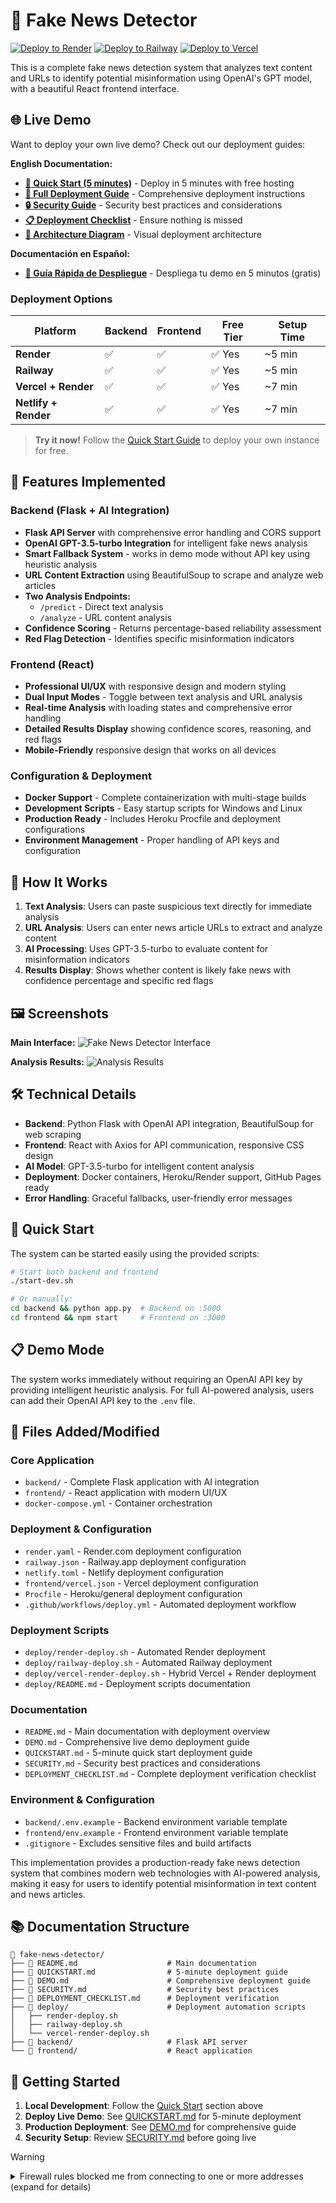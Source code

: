 # 📰 Fake News Detector

[![Deploy to Render](https://img.shields.io/badge/Deploy%20to-Render-46E3B7?style=for-the-badge&logo=render)](https://render.com)
[![Deploy to Railway](https://img.shields.io/badge/Deploy%20to-Railway-0B0D0E?style=for-the-badge&logo=railway)](https://railway.app)
[![Deploy to Vercel](https://img.shields.io/badge/Deploy%20to-Vercel-000000?style=for-the-badge&logo=vercel)](https://vercel.com)

This is a complete fake news detection system that analyzes text content and URLs to identify potential misinformation using OpenAI's GPT model, with a beautiful React frontend interface.

## 🌐 Live Demo

Want to deploy your own live demo? Check out our deployment guides:

**English Documentation:**
- **[🚀 Quick Start (5 minutes)](QUICKSTART.md)** - Deploy in 5 minutes with free hosting
- **[📖 Full Deployment Guide](DEMO.md)** - Comprehensive deployment instructions
- **[🔒 Security Guide](SECURITY.md)** - Security best practices and considerations
- **[📋 Deployment Checklist](DEPLOYMENT_CHECKLIST.md)** - Ensure nothing is missed
- **[🎨 Architecture Diagram](ARCHITECTURE.md)** - Visual deployment architecture

**Documentación en Español:**
- **[🚀 Guía Rápida de Despliegue](DEMO_ES.md)** - Despliega tu demo en 5 minutos (gratis)

### Deployment Options

| Platform | Backend | Frontend | Free Tier | Setup Time |
|----------|---------|----------|-----------|------------|
| **Render** | ✅ | ✅ | ✅ Yes | ~5 min |
| **Railway** | ✅ | ✅ | ✅ Yes | ~5 min |
| **Vercel + Render** | ✅ | ✅ | ✅ Yes | ~7 min |
| **Netlify + Render** | ✅ | ✅ | ✅ Yes | ~7 min |

> **Try it now!** Follow the [Quick Start Guide](QUICKSTART.md) to deploy your own instance for free.

## 🚀 Features Implemented

### Backend (Flask + AI Integration)
- **Flask API Server** with comprehensive error handling and CORS support
- **OpenAI GPT-3.5-turbo Integration** for intelligent fake news analysis
- **Smart Fallback System** - works in demo mode without API key using heuristic analysis
- **URL Content Extraction** using BeautifulSoup to scrape and analyze web articles
- **Two Analysis Endpoints:**
  - `/predict` - Direct text analysis
  - `/analyze` - URL content analysis
- **Confidence Scoring** - Returns percentage-based reliability assessment
- **Red Flag Detection** - Identifies specific misinformation indicators

### Frontend (React)
- **Professional UI/UX** with responsive design and modern styling
- **Dual Input Modes** - Toggle between text analysis and URL analysis
- **Real-time Analysis** with loading states and comprehensive error handling
- **Detailed Results Display** showing confidence scores, reasoning, and red flags
- **Mobile-Friendly** responsive design that works on all devices

### Configuration & Deployment
- **Docker Support** - Complete containerization with multi-stage builds
- **Development Scripts** - Easy startup scripts for Windows and Linux
- **Production Ready** - Includes Heroku Procfile and deployment configurations
- **Environment Management** - Proper handling of API keys and configuration

## 🎯 How It Works

1. **Text Analysis**: Users can paste suspicious text directly for immediate analysis
2. **URL Analysis**: Users can enter news article URLs to extract and analyze content
3. **AI Processing**: Uses GPT-3.5-turbo to evaluate content for misinformation indicators
4. **Results Display**: Shows whether content is likely fake news with confidence percentage and specific red flags

## 🖼️ Screenshots

**Main Interface:**
![Fake News Detector Interface](https://github.com/user-attachments/assets/372e902b-848f-4d06-ba59-e511b34e4198)

**Analysis Results:**
![Analysis Results](https://github.com/user-attachments/assets/0f057593-5cc7-4bdd-ae14-9370fd7b9e1b)

## 🛠️ Technical Details

- **Backend**: Python Flask with OpenAI API integration, BeautifulSoup for web scraping
- **Frontend**: React with Axios for API communication, responsive CSS design
- **AI Model**: GPT-3.5-turbo for intelligent content analysis
- **Deployment**: Docker containers, Heroku/Render support, GitHub Pages ready
- **Error Handling**: Graceful fallbacks, user-friendly error messages

## 🚀 Quick Start

The system can be started easily using the provided scripts:

```bash
# Start both backend and frontend
./start-dev.sh

# Or manually:
cd backend && python app.py  # Backend on :5000
cd frontend && npm start     # Frontend on :3000
```

## 📋 Demo Mode

The system works immediately without requiring an OpenAI API key by providing intelligent heuristic analysis. For full AI-powered analysis, users can add their OpenAI API key to the `.env` file.

## 🔧 Files Added/Modified

### Core Application
- `backend/` - Complete Flask application with AI integration
- `frontend/` - React application with modern UI/UX
- `docker-compose.yml` - Container orchestration

### Deployment & Configuration
- `render.yaml` - Render.com deployment configuration
- `railway.json` - Railway.app deployment configuration
- `netlify.toml` - Netlify deployment configuration
- `frontend/vercel.json` - Vercel deployment configuration
- `Procfile` - Heroku/general deployment configuration
- `.github/workflows/deploy.yml` - Automated deployment workflow

### Deployment Scripts
- `deploy/render-deploy.sh` - Automated Render deployment
- `deploy/railway-deploy.sh` - Automated Railway deployment
- `deploy/vercel-render-deploy.sh` - Hybrid Vercel + Render deployment
- `deploy/README.md` - Deployment scripts documentation

### Documentation
- `README.md` - Main documentation with deployment overview
- `DEMO.md` - Comprehensive live demo deployment guide
- `QUICKSTART.md` - 5-minute quick start deployment guide
- `SECURITY.md` - Security best practices and considerations
- `DEPLOYMENT_CHECKLIST.md` - Complete deployment verification checklist

### Environment & Configuration
- `backend/.env.example` - Backend environment variable template
- `frontend/env.example` - Frontend environment variable template
- `.gitignore` - Excludes sensitive files and build artifacts

This implementation provides a production-ready fake news detection system that combines modern web technologies with AI-powered analysis, making it easy for users to identify potential misinformation in text content and news articles.

## 📚 Documentation Structure

```
📁 fake-news-detector/
├── 📄 README.md                    # Main documentation
├── 📄 QUICKSTART.md                # 5-minute deployment guide
├── 📄 DEMO.md                      # Comprehensive deployment guide
├── 📄 SECURITY.md                  # Security best practices
├── 📄 DEPLOYMENT_CHECKLIST.md      # Deployment verification
├── 📁 deploy/                      # Deployment automation scripts
│   ├── render-deploy.sh
│   ├── railway-deploy.sh
│   └── vercel-render-deploy.sh
├── 📁 backend/                     # Flask API server
└── 📁 frontend/                    # React application
```

## 🎯 Getting Started

1. **Local Development**: Follow the [Quick Start](#-quick-start) section above
2. **Deploy Live Demo**: See [QUICKSTART.md](QUICKSTART.md) for 5-minute deployment
3. **Production Deployment**: See [DEMO.md](DEMO.md) for comprehensive guide
4. **Security Setup**: Review [SECURITY.md](SECURITY.md) before going live

> [!WARNING]
>
> <details>
> <summary>Firewall rules blocked me from connecting to one or more addresses (expand for details)</summary>
>
> #### I tried to connect to the following addresses, but was blocked by firewall rules:
>
> - `example.com`
>   - Triggering command: `/home/REDACTED/work/fake-news-detector/fake-news-detector/backend/venv/bin/python app.py` (dns block)
>
> If you need me to access, download, or install something from one of these locations, you can either:
>
> - Configure [Actions setup steps](https://gh.io/copilot/actions-setup-steps) to set up my environment, which run before the firewall is enabled
> - Add the appropriate URLs or hosts to the custom allowlist in this repository's [Copilot coding agent settings](https://github.com/cronoss20/fake-news-detector/settings/copilot/coding_agent) (admins only)
>
> </details>

